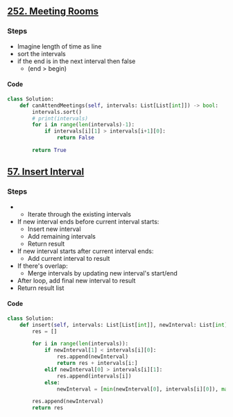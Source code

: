 ## [252. Meeting Rooms](https://leetcode.com/problems/meeting-rooms/)

### Steps
- Imagine length of time as line
- sort the intervals
- if the end is in the next interval then false 
	- (end > begin)

#### Code
```python
class Solution:
    def canAttendMeetings(self, intervals: List[List[int]]) -> bool:
        intervals.sort()
        # print(intervals)
        for i in range(len(intervals)-1):
            if intervals[i][1] > intervals[i+1][0]:
                return False

        return True
```

## [57. Insert Interval](https://leetcode.com/problems/insert-interval/)

### Steps
- - Iterate through the existing intervals
- If new interval ends before current interval starts:
    - Insert new interval
    - Add remaining intervals
    - Return result
- If new interval starts after current interval ends:
    - Add current interval to result
- If there's overlap:
    - Merge intervals by updating new interval's start/end
- After loop, add final new interval to result
- Return result list

#### Code
```python
class Solution:
    def insert(self, intervals: List[List[int]], newInterval: List[int]) -> List[List[int]]:
        res = []

        for i in range(len(intervals)):
            if newInterval[1] < intervals[i][0]:
                res.append(newInterval)
                return res + intervals[i:]
            elif newInterval[0] > intervals[i][1]:
                res.append(intervals[i])
            else:
                newInterval = [min(newInterval[0], intervals[i][0]), max(newInterval[1], intervals[i][1])]

        res.append(newInterval)
        return res
```